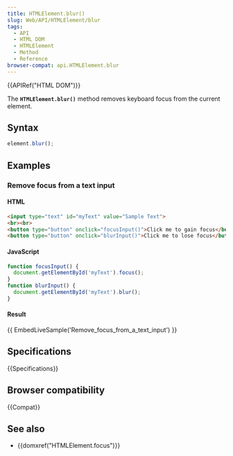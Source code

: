 ```yaml
---
title: HTMLElement.blur()
slug: Web/API/HTMLElement/blur
tags:
  - API
  - HTML DOM
  - HTMLElement
  - Method
  - Reference
browser-compat: api.HTMLElement.blur
---
```

{{APIRef("HTML DOM")}}

The **`HTMLElement.blur()`** method
removes keyboard focus from the current element.

## Syntax

```js
element.blur();
```

## Examples

### Remove focus from a text input

#### HTML

```html
<input type="text" id="myText" value="Sample Text">
<br><br>
<button type="button" onclick="focusInput()">Click me to gain focus</button>
<button type="button" onclick="blurInput()">Click me to lose focus</button>
```

#### JavaScript

```js
function focusInput() {
  document.getElementById('myText').focus();
}
function blurInput() {
  document.getElementById('myText').blur();
}
```

#### Result

{{ EmbedLiveSample('Remove_focus_from_a_text_input') }}

## Specifications

{{Specifications}}

## Browser compatibility

{{Compat}}

## See also

- {{domxref("HTMLElement.focus")}}
